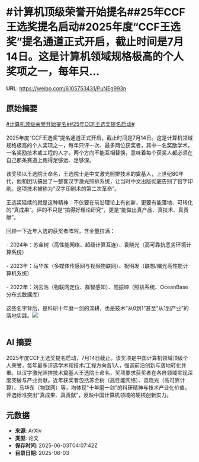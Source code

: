 # #计算机顶级荣誉开始提名##25年CCF王选奖提名启动#2025年度“CCF王选奖”提名通道正式开启，截止时间是7月14日。这是计算机领域规格极高的个人奖项之一，每年只...

**URL**: https://weibo.com/6105753431/PuNEg993n

## 原始摘要

<a href="https://m.weibo.cn/search?containerid=231522type%3D1%26t%3D10%26q%3D%23%E8%AE%A1%E7%AE%97%E6%9C%BA%E9%A1%B6%E7%BA%A7%E8%8D%A3%E8%AA%89%E5%BC%80%E5%A7%8B%E6%8F%90%E5%90%8D%23&amp;extparam=%23%E8%AE%A1%E7%AE%97%E6%9C%BA%E9%A1%B6%E7%BA%A7%E8%8D%A3%E8%AA%89%E5%BC%80%E5%A7%8B%E6%8F%90%E5%90%8D%23" data-hide=""><span class="surl-text">#计算机顶级荣誉开始提名#</span></a><a href="https://m.weibo.cn/search?containerid=231522type%3D1%26t%3D10%26q%3D%2325%E5%B9%B4CCF%E7%8E%8B%E9%80%89%E5%A5%96%E6%8F%90%E5%90%8D%E5%90%AF%E5%8A%A8%23&amp;extparam=%2325%E5%B9%B4CCF%E7%8E%8B%E9%80%89%E5%A5%96%E6%8F%90%E5%90%8D%E5%90%AF%E5%8A%A8%23" data-hide=""><span class="surl-text">#25年CCF王选奖提名启动#</span></a><br><br>2025年度“CCF王选奖”提名通道正式开启，截止时间是7月14日。这是计算机领域规格极高的个人奖项之一，每年只评一次、最多两位获奖者，其中一名奖励学术，一名奖励技术或工程的人才。两个方向不能互相替换，意味着每个获奖人都必须在自己那条赛道上跑得足够远、足够深。<br><br>该奖项以王选院士命名，王选院士是中文激光照排技术的奠基人，上世纪80年代，他和团队搞出了一整套汉字激光照排系统，让当时中文出版彻底告别了铅字印刷。这项技术被称为“汉字印刷术的第二次革命”。<br><br>王选奖延续的就是这种精神：不仅要在前沿理论上有创新，更要有能落地、可转化的“真成果”。评的不只是“搞得好理论研究”，更是“能做出真产品、真技术、真贡献”。<br><br>回顾一下近年入选的获奖者阵容，含金量拉满：<br><br>- 2024年：苏金树（高性能网络、超级计算互连）、袁晓光（高可靠抗恶劣环境计算系统）<br><br>- 2023年：马华东（多媒体传感网与视频物联网）、祝明发（联想/曙光高性能计算机系统）<br><br>- 2022年：刘云浩（物联网定位、群智感知）、阳振坤（照排系统、OceanBase分布式数据库）<br><br>这些名字背后，是科研十年磨一剑的深耕，也是技术“从0到1”甚至“从1到产业”的落地实践。<img style="" src="https://tvax1.sinaimg.cn/large/006Fd7o3gy1i21you22d4j31am148tp6.jpg" referrerpolicy="no-referrer"><br><br>

## AI 摘要

2025年度CCF王选奖提名启动，7月14日截止。该奖项是中国计算机领域顶级个人荣誉，每年最多评选学术和技术/工程方向各1人，强调前沿创新与落地转化并重。以汉字激光照排技术奠基人王选院士命名，奖项要求获奖者在各自领域实现深度突破与产业贡献。近年获奖者包括苏金树（高性能网络）、袁晓光（高可靠计算）、马华东（物联网）等，均体现"十年磨一剑"的科研精神与技术产业化价值。评选标准突出"真成果、真贡献"，反映中国计算机领域的硬核创新实力。

## 元数据

- **来源**: ArXiv
- **类型**: 论文
- **保存时间**: 2025-06-03T04:07:42Z
- **目录日期**: 2025-06-03
